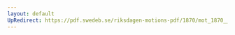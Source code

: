 ```yaml
---
layout: default
UpRedirect: https://pdf.swedeb.se/riksdagen-motions-pdf/1870/mot_1870__ak__00210.pdf
---
```

